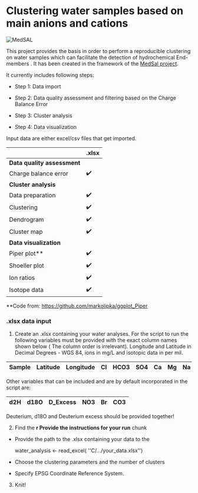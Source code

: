# Clustering water samples based on main anions and cations

![MedSAL](https://medsal.eu/wp-content/uploads/2019/10/cropped-Logo.png)

This project provides the basis in order to perform a reproducible clustering on water samples which can facilitate the detection of hydrochemical End-members . It has been created in the framework of the [MedSal project](https://medsal.eu/).

It currently includes following steps:

-   Step 1: Data import

-   Step 2: Data quality assessment and filtering based on the Charge Balance Error

-   Step 3: Cluster analysis

-   Step 4: Data visualization

Input data are either excel/csv files that get imported.



|                         | .xlsx              | 
|-------------------------|--------------------|
|__Data quality assessment__ |                 |
| Charge balance error    | :heavy_check_mark: | 
|__Cluster analysis__     |                    |   
| Data preparation        | :heavy_check_mark: | 
| Clustering              | :heavy_check_mark: | 
| Dendrogram              | :heavy_check_mark: | 
| Cluster map             | :heavy_check_mark: | 
|__Data visualization__   |                    | 
| Piper plot**            | :heavy_check_mark: | 
| Shoeller plot           | :heavy_check_mark: | 
| Ion ratios              | :heavy_check_mark: | 
| Isotope data            | :heavy_check_mark: | 

**Code from: <https://github.com/markolipka/ggplot_Piper>


### .xlsx data input

1) Create an .xlsx containing your water analyses. For the script to run the following variables must be provided with the exact column names shown below ( The column order is irrelevant). Longitude and Latitude in Decimal Degrees - WGS 84, ions in mg/L and isotopic data in per mil.



| Sample | Latitude | Longitude | Cl | HCO3 | SO4 | Ca | Mg | Na | K |
|--------|----------|-----------|----|------|-----|----|----|----|---|




   Other variables that can be included and are by default incorporated in the script are:

| d2H | d18O | D_Excess | NO3 | Br | CO3 |
|-----|------|----------|-----|----|-----|

   Deuterium, d18O and Deuterium excess should be provided together!




2) Find the **r Provide the instructions for your run** chunk

-   Provide the path to the .xlsx containing your data to the

    water_analysis \<- read_excel( ''C/.../your_data.xlsx'')

-   Choose the clustering parameters and the number of clusters

-   Specify EPSG Coordinate Reference System. 

3) Knit!
